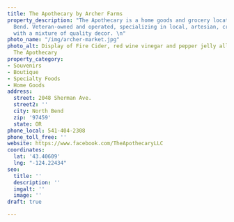 ```yaml
---
title: The Apothecary by Archer Farms
property_description: "The Apothecary is a home goods and grocery located in North
  Bend. Veteran-owned and operated, specializing in local, artesian, crafted products
  with a mixture of quality decor. \n"
photo_name: "/img/archer-market.jpg"
photo_alt: Display of Fire Cider, red wine vinegar and pepper jelly all for sale at
  The Apothecary
property_category:
- Souvenirs
- Boutique
- Specialty Foods
- Home Goods
address:
  street: 2048 Sherman Ave.
  street2: ''
  city: North Bend
  zip: '97459'
  state: OR
phone_local: 541-404-2308
phone_toll_free: ''
website: https://www.facebook.com/TheApothecaryLLC
coordinates:
  lat: '43.40609'
  lng: "-124.22434"
seo:
  title: ''
  description: ''
  imgalt: ''
  image: ''
draft: true

---
```

